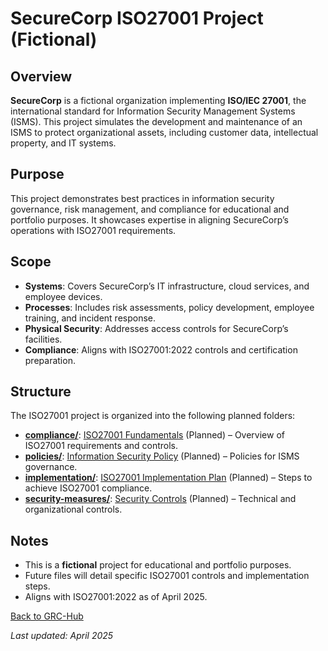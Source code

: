 # SecureCorp ISO27001 Project (Fictional)

## Overview
**SecureCorp** is a fictional organization implementing **ISO/IEC 27001**, the international standard for Information Security Management Systems (ISMS). This project simulates the development and maintenance of an ISMS to protect organizational assets, including customer data, intellectual property, and IT systems.

## Purpose
This project demonstrates best practices in information security governance, risk management, and compliance for educational and portfolio purposes. It showcases expertise in aligning SecureCorp’s operations with ISO27001 requirements.

## Scope
- **Systems**: Covers SecureCorp’s IT infrastructure, cloud services, and employee devices.
- **Processes**: Includes risk assessments, policy development, employee training, and incident response.
- **Physical Security**: Addresses access controls for SecureCorp’s facilities.
- **Compliance**: Aligns with ISO27001:2022 controls and certification preparation.

## Structure
The ISO27001 project is organized into the following planned folders:
- **[compliance/](compliance/)**: [ISO27001 Fundamentals](compliance/iso27001-fundamentals.md) (Planned) – Overview of ISO27001 requirements and controls.
- **[policies/](policies/)**: [Information Security Policy](policies/information-security-policy.md) (Planned) – Policies for ISMS governance.
- **[implementation/](implementation/)**: [ISO27001 Implementation Plan](implementation/iso27001-plan.md) (Planned) – Steps to achieve ISO27001 compliance.
- **[security-measures/](security-measures/)**: [Security Controls](security-measures/security-controls.md) (Planned) – Technical and organizational controls.

## Notes
- This is a **fictional** project for educational and portfolio purposes.
- Future files will detail specific ISO27001 controls and implementation steps.
- Aligns with ISO27001:2022 as of April 2025.

[Back to GRC-Hub](../README.md)

*Last updated: April 2025*
